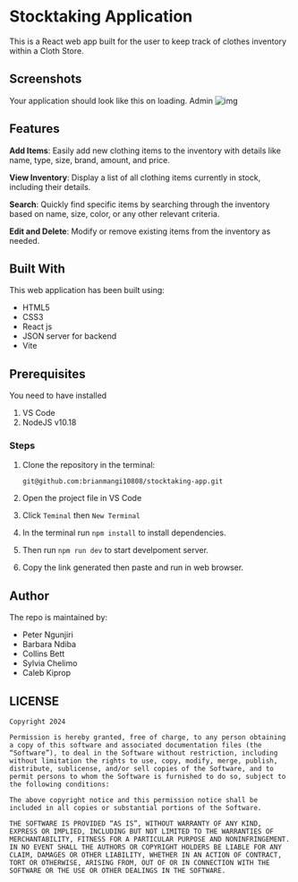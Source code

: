# Stocktaking Application

This is a React web app built for the user to keep track of clothes inventory within a Cloth Store.

## Screenshots

Your application should look like this on loading.
Admin
![img]()

## Features
**Add Items**: Easily add new clothing items to the inventory with details like name, type, size, brand, amount, and price.

**View Inventory**: Display a list of all clothing items currently in stock, including their details.

**Search**: Quickly find specific items by searching through the inventory based on name, size, color, or any other relevant criteria.

**Edit and Delete**: Modify or remove existing items from the inventory as needed.

## Built With
This web application has been built using:

- HTML5
- CSS3
- React js
- JSON server for backend
- Vite

## Prerequisites
You need to have installed 
1. VS Code
2. NodeJS v10.18

### Steps
1. Clone the repository in the terminal:

    ```git@github.com:brianmangi10808/stocktaking-app.git```

2. Open the project file in VS Code

3. Click ```Teminal``` then ```New Terminal```

4. In the terminal run ```npm install``` to install dependencies.

5. Then run ```npm run dev``` to start develpoment server.

6. Copy the link generated then paste and run in web browser.

## Author
The repo is maintained by:
- Peter Ngunjiri
- Barbara Ndiba
- Collins Bett
- Sylvia Chelimo
- Caleb Kiprop

## LICENSE
```
Copyright 2024

Permission is hereby granted, free of charge, to any person obtaining a copy of this software and associated documentation files (the “Software”), to deal in the Software without restriction, including without limitation the rights to use, copy, modify, merge, publish, distribute, sublicense, and/or sell copies of the Software, and to permit persons to whom the Software is furnished to do so, subject to the following conditions:

The above copyright notice and this permission notice shall be included in all copies or substantial portions of the Software.

THE SOFTWARE IS PROVIDED “AS IS”, WITHOUT WARRANTY OF ANY KIND, EXPRESS OR IMPLIED, INCLUDING BUT NOT LIMITED TO THE WARRANTIES OF MERCHANTABILITY, FITNESS FOR A PARTICULAR PURPOSE AND NONINFRINGEMENT. IN NO EVENT SHALL THE AUTHORS OR COPYRIGHT HOLDERS BE LIABLE FOR ANY CLAIM, DAMAGES OR OTHER LIABILITY, WHETHER IN AN ACTION OF CONTRACT, TORT OR OTHERWISE, ARISING FROM, OUT OF OR IN CONNECTION WITH THE SOFTWARE OR THE USE OR OTHER DEALINGS IN THE SOFTWARE.
```